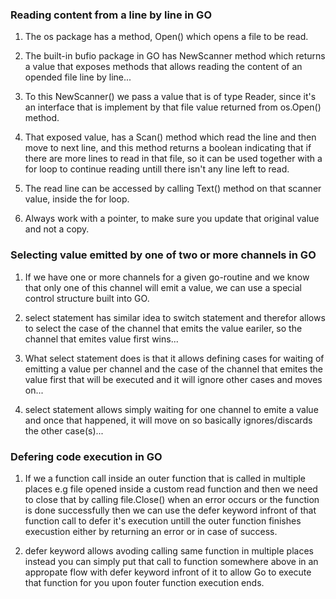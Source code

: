### Reading content from a line by line in GO

1. The os package has a method, Open() which opens a file to be read.

2. The built-in bufio package in GO has NewScanner method which returns a value that exposes
   methods that allows reading the content of an opended file line by line...

3. To this NewScanner() we pass a value that is of type Reader, since it's an
   interface that is implement by that file value returned from os.Open() method.

4. That exposed value, has a Scan() method which read the line and then move to next line, and this method returns a boolean indicating that if there are more lines to read in that file, so it can be used together with a for loop to continue reading untill there isn't any line left to read.

5. The read line can be accessed by calling Text() method on that scanner value, inside the for loop.

6. Always work with a pointer, to make sure you update that original value and not a copy.

### Selecting value emitted by one of two or more channels in GO

1. If we have one or more channels for a given go-routine and we know that only one of this channel will emit a value, we can use a special control structure built into GO.

2. select statement has similar idea to switch statement and therefor allows to select the case of the channel that emits the value eariler, so the channel that emites value first wins...

3. What select statement does is that it allows defining cases for waiting of emitting a value per channel and the case of the channel that emites the value first that will be executed and it will ignore other cases and moves on...

4. select statement allows simply waiting for one channel to emite a value and once that happened, it will move on so basically ignores/discards the other case(s)...

### Defering code execution in GO

1. If we a function call inside an outer function that is called in multiple places e.g file opened inside a custom read function and then we need to close that by calling file.Close() when an error occurs or the function is done successfully then we can use the defer keyword infront of that function call to defer it's execution untill the outer function finishes execustion either by returning an error or in case of success.

2. defer keyword allows avoding calling same function in multiple places instead you can simply put that call to function somewhere above in an appropate flow with defer keyword infront of it to allow Go to execute that function for you upon fouter function execution ends.
